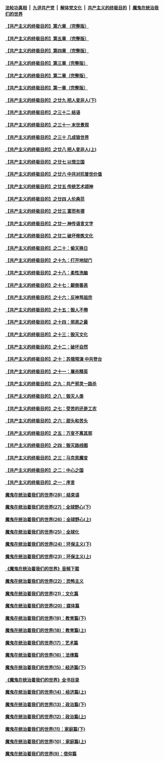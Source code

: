 ####  [法轮功真相](../../../../basic/blob/master/README.md?t=07071331) &nbsp;|&nbsp; [九评共产党](../../../../9ping.md/blob/master/README.md?t=07071331) &nbsp;|&nbsp; [解体党文化](../../../../jtdwh.md/blob/master/README.md?t=07071331)  &nbsp;|&nbsp; [共产主义的终极目的](../../../../gczydzjmd.md/blob/master/README.md?t=07071331) &nbsp;|&nbsp; [魔鬼在统治我们的世界](../../../../mgztzwmdsj.md/blob/master/README.md?t=07071331) 

#### [【共产主义的终极目的】第六章 （完整版）](../pages/nsc422/n11428913.md?t=07071331) 

#### [【共产主义的终极目的】第五章 （完整版）](../pages/nsc422/n11428912.md?t=07071331) 

#### [【共产主义的终极目的】第四章 （完整版）](../pages/nsc422/n11428907.md?t=07071331) 

#### [【共产主义的终极目的】第三章（完整版）](../pages/nsc422/n11428848.md?t=07071331) 

#### [【共产主义的终极目的】第二章（完整版）](../pages/nsc422/n11428831.md?t=07071331) 

#### [【共产主义的终极目的】第一章（完整版）](../pages/nsc422/n11417651.md?t=07071331) 

#### [【共产主义的终极目的】之廿九 把人变非人(下)](../pages/nsc422/n11344140.md?t=07071331) 

#### [【共产主义的终极目的】之三十二 结语](../pages/nsc422/n11360535.md?t=07071331) 

#### [【共产主义的终极目的】之三十一 末世景观](../pages/nsc422/n11351129.md?t=07071331) 

#### [【共产主义的终极目的】之三十 几成狼世界](../pages/nsc422/n11348280.md?t=07071331) 

#### [【共产主义的终极目的】之廿八 把人变非人(上)](../pages/nsc422/n11340492.md?t=07071331) 

#### [【共产主义的终极目的】之廿七 以恨立国](../pages/nsc422/n11336944.md?t=07071331) 

#### [【共产主义的终极目的】之廿六 中共对抗普世价值](../pages/nsc422/n11324785.md?t=07071331) 

#### [【共产主义的终极目的】之廿五 传统艺术颂神](../pages/nsc422/n11296396.md?t=07071331) 

#### [【共产主义的终极目的】之廿四 人伦典范](../pages/nsc422/n11296397.md?t=07071331) 

#### [【共产主义的终极目的】之廿三 富而有德](../pages/nsc422/n11283598.md?t=07071331) 

#### [【共产主义的终极目的】之廿一 神传语言文字](../pages/nsc422/n11263265.md?t=07071331) 

#### [【共产主义的终极目的】之廿二 破坏修炼文化](../pages/nsc422/n11245728.md?t=07071331) 

#### [【共产主义的终极目的】之二十：偷天换日](../pages/nsc422/n11238846.md?t=07071331) 

#### [【共产主义的终极目的】之十九：打开地狱门](../pages/nsc422/n11206376.md?t=07071331) 

#### [【共产主义的终极目的】之十八：柔性洗脑](../pages/nsc422/n11199994.md?t=07071331) 

#### [【共产主义的终极目的】之十七：颠倒善恶](../pages/nsc422/n11179782.md?t=07071331) 

#### [【共产主义的终极目的】之十六：反神骂祖宗](../pages/nsc422/n11166798.md?t=07071331) 

#### [【共产主义的终极目的】之十五：毁人不倦](../pages/nsc422/n11166792.md?t=07071331) 

#### [【共产主义的终极目的】之十四：邪恶之最](../pages/nsc422/n11150249.md?t=07071331) 

#### [【共产主义的终极目的】之十三：毁灭文化](../pages/nsc422/n11135227.md?t=07071331) 

#### [【共产主义的终极目的】之十二：破坏自然](../pages/nsc422/n11135214.md?t=07071331) 

#### [【共产主义的终极目的】之十：苏俄预演 中共登台](../pages/nsc422/n11118424.md?t=07071331) 

#### [【共产主义的终极目的】之十一：屠杀精英](../pages/nsc422/n11118442.md?t=07071331) 

#### [【共产主义的终极目的】之九：共产邪灵一路杀](../pages/nsc422/n11114139.md?t=07071331) 

#### [【共产主义的终极目的】之八：毁灭人类](../pages/nsc422/n11108503.md?t=07071331) 

#### [【共产主义的终极目的】之七：受苦的还是工农](../pages/nsc422/n11101809.md?t=07071331) 

#### [【共产主义的终极目的】之六：甜头和苦头](../pages/nsc422/n11096971.md?t=07071331) 

#### [【共产主义的终极目的】之五：万变不离其邪](../pages/nsc422/n11091285.md?t=07071331) 

#### [【共产主义的终极目的】之四：毁灭路线图](../pages/nsc422/n11086284.md?t=07071331) 

#### [【共产主义的终极目的】之三：马克思魔变](../pages/nsc422/n11061941.md?t=07071331) 

#### [【共产主义的终极目的】之二：中心之国](../pages/nsc422/n11047728.md?t=07071331) 

#### [【共产主义的终极目的】之一：序言](../pages/nsc422/n11086077.md?t=07071331) 

#### [魔鬼在统治着我们的世界(28)：结束语](../pages/nsc422/n10936246.md?t=07071331) 

#### [魔鬼在统治着我们的世界(27)：全球野心(下)](../pages/nsc422/n10928319.md?t=07071331) 

#### [魔鬼在统治着我们的世界(26)：全球野心(上)](../pages/nsc422/n10900318.md?t=07071331) 

#### [魔鬼在统治着我们的世界(25)：全球化](../pages/nsc422/n10788205.md?t=07071331) 

#### [魔鬼在统治着我们的世界(24)：环保主义(下)](../pages/nsc422/n10695307.md?t=07071331) 

#### [魔鬼在统治着我们的世界(23)：环保主义(上)](../pages/nsc422/n10688613.md?t=07071331) 

#### [《魔鬼在统治着我们的世界》音频下载](../pages/nsc422/n10635553.md?t=07071331) 

#### [魔鬼在统治着我们的世界(22)：恐怖主义](../pages/nsc422/n10614727.md?t=07071331) 

#### [魔鬼在统治着我们的世界(21)：文化篇](../pages/nsc422/n10597706.md?t=07071331) 

#### [魔鬼在统治着我们的世界(20)：媒体篇](../pages/nsc422/n10586579.md?t=07071331) 

#### [魔鬼在统治着我们的世界(19)：教育篇(下)](../pages/nsc422/n10564808.md?t=07071331) 

#### [魔鬼在统治着我们的世界(18)：教育篇(上)](../pages/nsc422/n10526970.md?t=07071331) 

#### [魔鬼在统治着我们的世界(17)：艺术篇](../pages/nsc422/n10499093.md?t=07071331) 

#### [魔鬼在统治着我们的世界(16)：法律篇](../pages/nsc422/n10485969.md?t=07071331) 

#### [魔鬼在统治着我们的世界(15)：经济篇(下)](../pages/nsc422/n10469975.md?t=07071331) 

#### [《魔鬼在统治着我们的世界》全书目录](../pages/nsc422/n10464261.md?t=07071331) 

#### [魔鬼在统治着我们的世界(14)：经济篇(上)](../pages/nsc422/n10457370.md?t=07071331) 

#### [魔鬼在统治着我们的世界(13)：政治篇(下)](../pages/nsc422/n10448270.md?t=07071331) 

#### [魔鬼在统治着我们的世界(12)：政治篇(上)](../pages/nsc422/n10444576.md?t=07071331) 

#### [魔鬼在统治着我们的世界(11)：家庭篇(下)](../pages/nsc422/n10440961.md?t=07071331) 

#### [魔鬼在统治着我们的世界(10)：家庭篇(上)](../pages/nsc422/n10435448.md?t=07071331) 

#### [魔鬼在统治着我们的世界(9)：信仰篇](../pages/nsc422/n10432159.md?t=07071331) 

